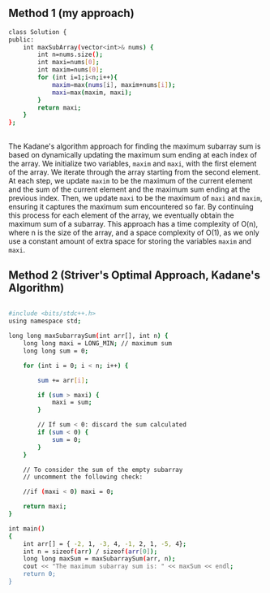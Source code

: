 ## Method 1 (my approach)
```bash
class Solution {
public:
    int maxSubArray(vector<int>& nums) {
        int n=nums.size();
        int maxi=nums[0];
        int maxim=nums[0];
        for (int i=1;i<n;i++){
            maxim=max(nums[i], maxim+nums[i]);
            maxi=max(maxim, maxi);
        }
        return maxi;
    }
};
```
##

The Kadane's algorithm approach for finding the maximum subarray sum is based on dynamically updating the maximum sum ending at each index of the array. We initialize two variables, `maxim` and `maxi`, with the first element of the array. We iterate through the array starting from the second element. At each step, we update `maxim` to be the maximum of the current element and the sum of the current element and the maximum sum ending at the previous index. Then, we update `maxi` to be the maximum of `maxi` and `maxim`, ensuring it captures the maximum sum encountered so far. By continuing this process for each element of the array, we eventually obtain the maximum sum of a subarray. This approach has a time complexity of O(n), where n is the size of the array, and a space complexity of O(1), as we only use a constant amount of extra space for storing the variables `maxim` and `maxi`.

## Method 2 (Striver's Optimal Approach, Kadane's Algorithm)
```bash

#include <bits/stdc++.h>
using namespace std;

long long maxSubarraySum(int arr[], int n) {
    long long maxi = LONG_MIN; // maximum sum
    long long sum = 0;

    for (int i = 0; i < n; i++) {

        sum += arr[i];

        if (sum > maxi) {
            maxi = sum;
        }

        // If sum < 0: discard the sum calculated
        if (sum < 0) {
            sum = 0;
        }
    }

    // To consider the sum of the empty subarray
    // uncomment the following check:

    //if (maxi < 0) maxi = 0;

    return maxi;
}

int main()
{
    int arr[] = { -2, 1, -3, 4, -1, 2, 1, -5, 4};
    int n = sizeof(arr) / sizeof(arr[0]);
    long long maxSum = maxSubarraySum(arr, n);
    cout << "The maximum subarray sum is: " << maxSum << endl;
    return 0;
}

```

